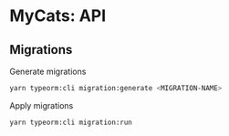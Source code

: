 # MyCats: API

## Migrations
Generate migrations
```bash
yarn typeorm:cli migration:generate <MIGRATION-NAME>
```

Apply migrations
```bash
yarn typeorm:cli migration:run
```